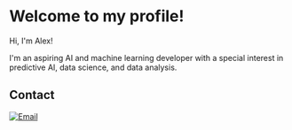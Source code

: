 # Welcome to my profile!

Hi, I'm Alex! 

I'm an aspiring AI and machine learning developer with a special interest in predictive AI, data science, and data analysis. 

## Contact 

[![Email](https://img.shields.io/badge/Email-D14836?style=for-the-badge&logo=gmail&logoColor=white)](mailto:alexander.glimmark@iths.se)

